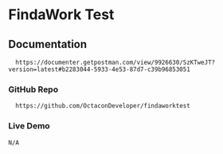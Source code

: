 # FindaWork Test

## Documentation
```
  https://documenter.getpostman.com/view/9926630/SzKTweJT?version=latest#b2283044-5933-4e53-87d7-c39b96853051
```

### GitHub Repo
```
  https://github.com/OctaconDeveloper/findaworktest
```

### Live Demo
```
N/A
```
